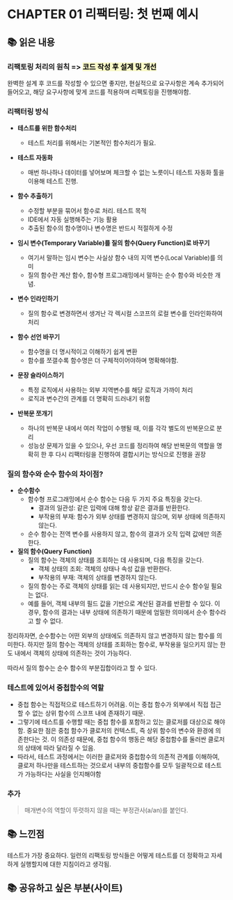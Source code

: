 # CHAPTER 01 리팩터링: 첫 번째 예시

## 📚 읽은 내용

### 리팩토링 처리의 원칙 => <strong style="background: #F9F9C8; color: black">코드 작성 후 설계 및 개선</strong>

완벽한 설계 후 코드를 작성할 수 있으면 좋지만, 현실적으로 요구사항은 계속 추가되어 들어오고, 해당 요구사항에 맞게 코드를 적용하며 리팩토링을 진행해야함.

### 리팩터링 방식
- **테스트를 위한 함수처리**
  - 테스트 처리를 위해서는 기본적인 함수처리가 필요.

- **테스트 자동화**
  - 매번 하나하나 데이터를 넣어보며 체크할 수 없는 노릇이니 테스트 자동화 툴을 이용해 테스트 진행.

- **함수 추출하기**
  - 수정할 부분을 묶어서 함수로 처리. 테스트 목적 
  - IDE에서 자동 실행해주는 기능 활용
  - 추출된 함수의 함수명이나 변수명은 반드시 적절하게 수정

- **임시 변수(Temporary Variable)를 질의 함수(Query Function)로 바꾸기**
  - 여기서 말하는 임시 변수는 사실상 함수 내의 지역 변수(Local Variable)를 의미
  - 질의 함수란 계산 함수, 함수형 프로그래밍에서 말하는 순수 함수와 비슷한 개념.
  
- **변수 인라인하기**
  - 질의 함수로 변경하면서 생겨난 각 렉시컬 스코프의 로컬 변수를 인라인화하여 처리

- **함수 선언 바꾸기**  
  - 함수명을 더 명시적이고 이해하기 쉽게 변환
  - 함수를 쪼갤수록 함수명은 더 구체적이어야하며 명확해야함.

- **문장 슬라이스하기**
  - 특정 로직에서 사용하는 외부 지역변수를 해당 로직과 가까이 처리
  - 로직과 변수간의 관계를 더 명확히 드러내기 위함

- **반복문 쪼개기**
  - 하나의 반복문 내에서 여러 작업이 수행될 때, 이를 각각 별도의 반복문으로 분리
  - 성능상 문제가 있을 수 있으나, 우선 코드를 정리하여 해당 반복문의 역할을 명확히 한 후 다시 리팩터링을 진행하여 결합시키는 방식으로 진행을 권장

### 질의 함수와 순수 함수의 차이점?
  - **순수함수**
    - 함수형 프로그래밍에서 순수 함수는 다음 두 가지 주요 특징을 갖는다.
      - 결과의 일관성: 같은 입력에 대해 항상 같은 결과를 반환한다.
      - 부작용의 부재: 함수가 외부 상태를 변경하지 않으며, 외부 상태에 의존하지 않는다.
    - 순수 함수는 전역 변수를 사용하지 않고, 함수의 결과가 오직 입력 값에만 의존한다.
  - **질의 함수(Query Function)**
    - 질의 함수는 객체의 상태를 조회하는 데 사용되며, 다음 특징을 갖는다.
      - 객체 상태의 조회: 객체의 상태나 속성 값을 반환한다.
      - 부작용의 부재: 객체의 상태를 변경하지 않는다.
    - 질의 함수는 주로 객체의 상태를 읽는 데 사용되지만, 반드시 순수 함수일 필요는 없다.
    - 예를 들어, 객체 내부의 필드 값을 기반으로 계산된 결과를 반환할 수 있다. 이 경우, 함수의 결과는 내부 상태에 의존하기 때문에 엄밀한 의미에서 순수 함수라고 할 수 없다.

정리하자면, 순수함수는 어떤 외부의 상태에도 의존하지 않고 변경하지 않는 함수를 의미한다.
하지만 질의 함수는 객체의 상태를 조회하는 함수로, 부작용을 일으키지 않는 한도 내에서 객체의 상태에 의존하는 것이 가능하다.

따라서 질의 함수는 순수 함수의 부분집합이라고 할 수 있다.

### 테스트에 있어서 중첩함수의 역할
- 중첩 함수는 직접적으로 테스트하기 어려움. 이는 중첩 함수가 외부에서 직접 접근할 수 없는 상위 함수의 스코프 내에 존재하기 때문.
- 그렇기에 테스트를 수행할 때는 중첩 함수를 포함하고 있는 클로저를 대상으로 해야함. 중요한 점은 중첩 함수가 클로저의 컨텍스트, 즉 상위 함수의 변수와 환경에 의존한다는 것. 이 의존성 때문에, 중첩 함수의 행동은 해당 중첩함수를 둘러싼 클로저의 상태에 따라 달라질 수 있음.
- 따라서, 테스트 과정에서는 이러한 클로저와 중첩함수의 의존적 관계를 이해하여, 클로저 하나만을 테스트하는 것으로서 내부의 중첩함수를 모두 일괄적으로 테스트가 가능하다는 사실을 인지해야함

### 추가
> 매개변수의 역할이 뚜렷하지 않을 때는 부정관사(a/an)를 붙인다.



## 📚 느낀점

테스트가 가장 중요하다. 일련의 리팩토링 방식들은 어떻게 테스트를 더 정확하고 자세하게 실행할지에 대한 지침이라고 생각됨.


## 📚 공유하고 싶은 부분(사이트)


